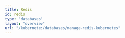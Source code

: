 ```yaml
---
title: Redis
id: redis
type: "databases"
layout: "overview"
url: "/kubernetes/databases/manage-redis-kubernetes"
---
```

